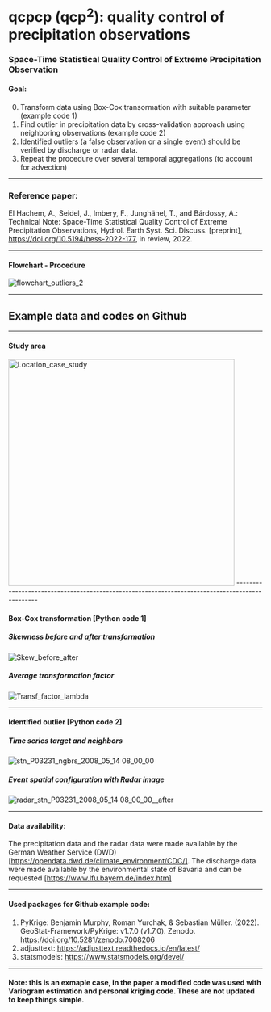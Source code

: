 # qcpcp (qcp<sup>2</sup>): quality control of precipitation observations
 ### Space-Time Statistical Quality Control of Extreme Precipitation Observation
 
 #### Goal:
 
 0) Transform data using Box-Cox transormation with suitable parameter (example code 1)
 1) Find outlier in precipitation data by cross-validation approach using neighboring observations (example code 2)
 2) Identified outliers (a false observation or a single event) should be verified by discharge or radar data.
 3) Repeat the procedure over several temporal aggregations (to account for advection)
 
-----------------------------------------------------------------------------------------------

### Reference paper:
El Hachem, A., Seidel, J., Imbery, F., Junghänel, T., and Bárdossy, A.: Technical Note: Space-Time Statistical Quality Control of Extreme Precipitation Observations, Hydrol. Earth Syst. Sci. Discuss. [preprint], https://doi.org/10.5194/hess-2022-177, in review, 2022. 

-----------------------------------------------------------------------------------------------

#### Flowchart - Procedure
![flowchart_outliers_2](https://user-images.githubusercontent.com/22959071/201058588-cd97bec4-693a-4c45-aefb-1a9ec62322de.png)

-----------------------------------------------------------------------------------------------

## Example data and codes on Github
-----------------------------------------------------------------------------------------------

#### Study area
<img width="448" alt="Location_case_study" src="https://user-images.githubusercontent.com/22959071/201070366-ad23af3d-d7e0-42b4-a2d0-844f44e83600.png">
-----------------------------------------------------------------------------------------------

#### Box-Cox transformation [Python code 1]

##### Skewness before and after transformation
![Skew_before_after](https://user-images.githubusercontent.com/22959071/201070653-e2d9d788-1567-4080-8b0e-89e0cfa75d04.png)

##### Average transformation factor
![Transf_factor_lambda](https://user-images.githubusercontent.com/22959071/201071596-219dbedf-112a-431e-9c7a-0b77c8c5fed9.png)

-----------------------------------------------------------------------------------------------

#### Identified outlier [Python code 2]

##### Time series target and neighbors
![stn_P03231_ngbrs_2008_05_14 08_00_00](https://user-images.githubusercontent.com/22959071/201071744-7037b069-5fb5-46fc-a889-b58b2c8f76d2.png)

##### Event spatial configuration with Radar image
![radar_stn_P03231_2008_05_14 08_00_00__after](https://user-images.githubusercontent.com/22959071/201071903-7c54f691-4a69-454f-8c0d-1dfdf97cab7c.png)

-----------------------------------------------------------------------------------------------

#### Data availability:


The precipitation data and the radar data were made available by the German Weather Service (DWD) [https://opendata.dwd.de/climate_environment/CDC/]. The discharge data were made available by the environmental state of Bavaria and can be requested [https://www.lfu.bayern.de/index.htm]

-----------------------------------------------------------------------------------------------

#### Used packages for Github example code:
1) PyKrige: Benjamin Murphy, Roman Yurchak, & Sebastian Müller. (2022). GeoStat-Framework/PyKrige: v1.7.0 (v1.7.0). Zenodo. https://doi.org/10.5281/zenodo.7008206
2) adjusttext: https://adjusttext.readthedocs.io/en/latest/
3) statsmodels: https://www.statsmodels.org/devel/

-----------------------------------------------------------------------------------------------

#### Note: this is an exmaple case, in the paper a modified code was used with Variogram estimation and personal kriging code. These are not updated to keep things simple.
